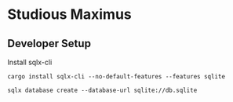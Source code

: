 # Studious Maximus

## Developer Setup

Install sqlx-cli

```
cargo install sqlx-cli --no-default-features --features sqlite
```

```
sqlx database create --database-url sqlite://db.sqlite
```
